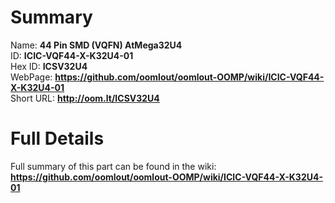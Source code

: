 
Summary
=================
  
Name: __44 Pin SMD (VQFN) AtMega32U4__    
ID: __ICIC-VQF44-X-K32U4-01__   
Hex ID: __ICSV32U4__   
WebPage: __https://github.com/oomlout/oomlout-OOMP/wiki/ICIC-VQF44-X-K32U4-01__   
Short URL: __http://oom.lt/ICSV32U4__   

Full Details
==========================
Full summary of this part can be found in the wiki:   
__https://github.com/oomlout/oomlout-OOMP/wiki/ICIC-VQF44-X-K32U4-01__    


